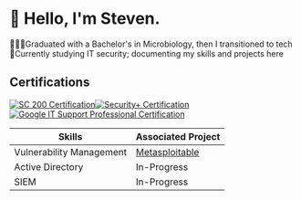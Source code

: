 # 👋 Hello, I'm Steven.

👩🏻‍🎓Graduated with a Bachelor's in Microbiology, then I transitioned to tech<br/>
📝Currently studying IT security; documenting my skills and projects here<br/>

## Certifications
<div style="display: inline-block;">
    <a href="https://learn.microsoft.com/en-us/users/stevennguyen-9849/credentials/6c3a0004dce2d373?ref=https%3A%2F%2Fwww.linkedin.com%2F">
        <img src="https://img.shields.io/badge/-SC%20200-0078D4?&style=for-the-badge&logo=Microsoft&logoColor=white" alt="SC 200 Certification" />
    </a>
</div><div style="display: inline-block;">
    <a href="https://www.credly.com/badges/51aedf61-04a0-4186-b0d9-7ff62951cc54/linked_in_profile">
        <img src="https://img.shields.io/badge/-Security%2B-EE4C2C?&style=for-the-badge&logo=CompTIA&logoColor=white" alt="Security+ Certification" />
    </a>
</div>
<div style="display: inline-block;">
    <a href="blob:null/4356ec49-7bbd-4b17-a093-9961bcb3e2ff">
        <img src="https://img.shields.io/badge/-Google%20IT%20Support%20Professional-4285F4?&style=for-the-badge&logo=Google&logoColor=white" alt="Google IT Support Professional Certification" />
    </a>
</div>

 <br />

| Skills                                        | Associated Project         |
|-----------------------------------------------|----------------------------|
| Vulnerability Management                      | <a href="https://github.com/StevenNguyenCyber/Vulnerability-Management">Metasploitable</a>|
| Active Directory                              | In-Progress                |
| SIEM                                          | In-Progress                |



